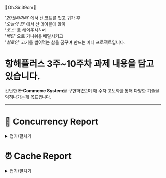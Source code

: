 🛒Oh.Sir.39cm🛒<br>

'*29센티미터*' 에서 산 코트를 벗고 귀가 후 </br>
'*오늘의 집*' 에서 산 테이블에 앉아 </br>
'*토스*' 로 해외주식하며 </br>
'*배민*' 으로 가니쉬를 배달시키고 </br>
'*설로인*' 고기를 썰어먹는 삶을 꿈꾸며 만드는 미니 프로젝트입니다. 

# 항해플러스 3주~10주차 과제 내용을 담고있습니다. 

간단한 **E-Commerce System**을 구현하였으며 매 주차 고도화를 통해 다양한 기술을 익혀나가는게 목표입니다. 

***

# 🔐 Concurrency Report 
<details>
<summary>접기/펼치기</summary>

## 해당 프로젝트에서 발생할 수 있는 "동시성 문제"에 대해 조사한 내용입니다. 

1. 단순히 생각했을 때 발생할 수 있는 동시성 문제에 대한 리포트 입니다. <br/>
<a href='https://velog.io/@dev_nana/JavaSpring%EA%B0%84%EB%8B%A8%ED%95%9C-E-Commerce-%ED%94%84%EB%A1%9C%EC%A0%9D%ED%8A%B8%EB%A5%BC-%ED%86%B5%ED%95%B4-%EC%95%8C%EC%95%84%EB%B3%B4%EB%8A%94-%EB%8F%99%EC%8B%9C%EC%84%B1-%EC%A0%9C%EC%96%B4'>동시성 문제 분석 1번</a>
2. 시나리오 별로 발생할 수 있는 동시성 문제를 분석하고,  **구현복잡성, 성능, 효용성**의 내용으로 분석하였습니다. <br/>
   <a href='https://velog.io/@dev_nana/JavaSpring%EA%B0%84%EB%8B%A8%ED%95%9C-E-Commerce-%ED%94%84%EB%A1%9C%EC%A0%9D%ED%8A%B8%EB%A5%BC-%ED%86%B5%ED%95%B4-%EC%95%8C%EC%95%84%EB%B3%B4%EB%8A%94-%EB%8F%99%EC%8B%9C%EC%84%B1-%EC%A0%9C%EC%96%B4-2-%ED%8A%B8%EB%9E%9C%EC%9E%AD%EC%85%98-%EA%B2%A9%EB%A6%AC%EC%88%98%EC%A4%80%EC%9C%BC%EB%A1%9C-%EC%95%8C%EC%95%84%EB%B3%B8-%EC%84%B1%EB%8A%A5'>동시성 문제 분석 2번</a>

3. <a href='https://velog.io/@dev_nana/JavaSpring-%EB%8F%99%EC%8B%9C%EC%84%B1-%EC%9D%B4%EC%8A%88Concurrency-Issues%EC%9D%98-%EC%A0%9C%EC%96%B4%EC%A0%9C%EC%96%B4-%EB%AA%A9%EC%A0%81-%EC%A0%9C%EC%96%B4-%EA%B8%B0%EB%B2%95-%EC%A0%9C%EC%96%B4-%EB%B0%A9%EC%8B%9D'>동시성 이슈(Concurrency Issues)의 제어(제어 목적, 제어 기법, 제어 방식)</a>에 대해 정리한 글도 첨부하겠습니다. 
4. <a href='https://velog.io/@dev_nana/JavaSpring-%EB%8F%99%EC%8B%9C%EC%84%B1-%EC%A0%9C%EC%96%B4-SynchronizedVolatileAtomic'>자바에서 사용할 수 있는 동시성 제어</a>
</details>

# ⏰ Cache Report 
<details>
<summary>접기/펼치기</summary>

   ## 해당 프로젝트에서 적용할 수 있는 "캐시"에 대해 조사한 내용입니다.<br/> 
1. <a href='https://velog.io/@dev_nana/Redis-%EC%BA%90%EC%8B%9CCache-%EC%A0%84%EB%9E%B5-%EC%84%B8%EC%9A%B0%EA%B8%B0'>캐시 전략</a><br/>
2. <a href='https://velog.io/@dev_nana/Redis%EA%B0%84%EB%8B%A8%ED%95%9C-E-Commerce-%ED%94%84%EB%A1%9C%EC%A0%9D%ED%8A%B8%EB%A5%BC-%ED%86%B5%ED%95%B4-%EC%95%8C%EC%95%84%EB%B3%B4%EB%8A%94-%EB%8F%99%EC%8B%9C%EC%84%B1-%EC%A0%9C%EC%96%B4-3-Redis-Cache%EB%A1%9C-DB%EB%B6%80%ED%95%98-%EC%A4%84%EC%9D%B4%EA%B8%B0-Redis%EB%A1%9C-%EC%96%BC%EB%A7%88%EB%82%98-%EC%A4%84%EC%96%B4%EB%93%9C%EB%8A%94%EC%A7%80-%EC%84%B1%EB%8A%A5%EB%B9%84%EA%B5%90%ED%95%98%EA%B8%B0'>Redis로 Cache만들고 성능 비교하기</a>

# 🍀 Index Report 
<details>
<summary>접기/펼치기</summary>

   ## 해당 프로젝트에서 적용할 수 있는 "인덱스"에 대해 조사한 내용입니다.<br/> 
1. <a href='[https://velog.io/@dev_nana/Redis-%EC%BA%90%EC%8B%9CCache-%EC%A0%84%EB%9E%B5-%EC%84%B8%EC%9A%B0%EA%B8%B0](https://velog.io/@dev_nana/DataBaseDB-Query-OptimizationIndex)'>DB Query Optimization</a><br/>
2. <a href='[https://velog.io/@dev_nana/Redis%EA%B0%84%EB%8B%A8%ED%95%9C-E-Commerce-%ED%94%84%EB%A1%9C%EC%A0%9D%ED%8A%B8%EB%A5%BC-%ED%86%B5%ED%95%B4-%EC%95%8C%EC%95%84%EB%B3%B4%EB%8A%94-%EB%8F%99%EC%8B%9C%EC%84%B1-%EC%A0%9C%EC%96%B4-3-Redis-Cache%EB%A1%9C-DB%EB%B6%80%ED%95%98-%EC%A4%84%EC%9D%B4%EA%B8%B0-Redis%EB%A1%9C-%EC%96%BC%EB%A7%88%EB%82%98-%EC%A4%84%EC%96%B4%EB%93%9C%EB%8A%94%EC%A7%80-%EC%84%B1%EB%8A%A5%EB%B9%84%EA%B5%90%ED%95%98%EA%B8%B0](https://velog.io/@dev_nana/DataBase%EA%B0%84%EB%8B%A8%ED%95%9C-E-Commerce-%ED%94%84%EB%A1%9C%EC%A0%9D%ED%8A%B8%EB%A5%BC-%ED%86%B5%ED%95%B4-%EC%95%8C%EC%95%84%EB%B3%B4%EB%8A%94-Indexing-Index%EB%A1%9C-%EC%84%B1%EB%8A%A5-%EA%B0%9C%EC%84%A0%ED%95%B4%EB%B3%B4%EA%B8%B0)'>첫 삽질..</a> 인덱스와 캐싱을 동시에 적용 해보려 했으나 모수가 너무 적어 적절한 테스트가 이루어 지지 못했습니다.
3. <a href='https://velog.io/@dev_nana/DataBase%EA%B0%84%EB%8B%A8%ED%95%9C-E-Commerce-%ED%94%84%EB%A1%9C%EC%A0%9D%ED%8A%B8%EB%A5%BC-%ED%86%B5%ED%95%B4-%EC%95%8C%EC%95%84%EB%B3%B4%EB%8A%94-Indexing-Index%EB%A1%9C-%EC%84%B1%EB%8A%A5-%EA%B0%9C%EC%84%A0%ED%95%B4%EB%B3%B4%EA%B8%B02'>실행계획을 통해 알아본 성능개선 보고서</a>


# 🎉 Event Report 
<details>
<summary>접기/펼치기</summary>

   ## 해당 프로젝트에서 적용할 수 있는 "관심사 분리"에 대해 조사한 내용입니다.<br/> 
1. <a href='https://velog.io/@dev_nana/%EA%B0%84%EB%8B%A8%ED%95%9C-E-Commerce-%ED%94%84%EB%A1%9C%EC%A0%9D%ED%8A%B8%EB%A5%BC-%ED%86%B5%ED%95%B4-%EC%95%8C%EC%95%84%EB%B3%B4%EB%8A%94-%ED%8A%B8%EB%9E%9C%EC%9E%AD%EC%85%98-%EB%B2%94%EC%9C%84%EC%97%90-%EB%8C%80%ED%95%9C-%EC%9D%B4%ED%95%B4'>관심사 분리</a>
